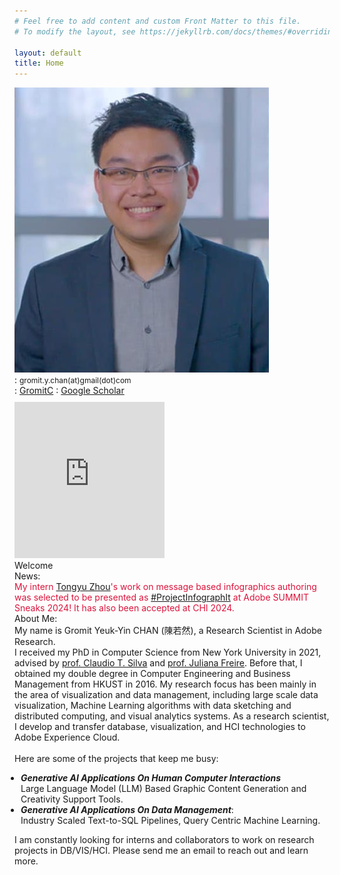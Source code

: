 ```yaml
---
# Feel free to add content and custom Front Matter to this file.
# To modify the layout, see https://jekyllrb.com/docs/themes/#overriding-theme-defaults

layout: default
title: Home
---
```


<div id="twocolleft">
    <!-- your picture should not exceed a width of 240px, preferably 239px, otherwise internet explorer 8 (and maybe other version) does not disply the website correctly-->
    <img id="portrait" src="assets/images/portrait.png">
    <!-- <div id="contact">Phone: +44 (0)20 7955 1111</div> -->
    <div id="contact"><i class="fa fa-envelope"></i>: <span style="font-size:12px;">gromit.y.chan(at)gmail(dot)com</span></div>
    <div id="contact"><i class="fa fa-twitter"></i>: <a href="https://twitter.com/GromitC">GromitC</a> <i class="fa fa-graduation-cap"></i>: <a href="https://scholar.google.com/citations?user=t7tR7O0AAAAJ">Google Scholar</a></div>
    <div id="portrait" style="padding-top: 10px;"><iframe height='250' width='240' frameborder='0' allowtransparency='true' scrolling='yes' src='https://www.strava.com/athletes/63539277/latest-rides/81f565dfb3a712eaf25c3e507e6bed5c2ac496f5'></iframe></div>
</div>
<div id="twocolright">
    <div id="subheader">Welcome</div>
    <div id="subsubheader">News:</div>
    <div><font color="crimson">My intern <a target="_blank" href="https://tongyuzhou.com/#/">Tongyu Zhou</a>'s work on message based infographics authoring was selected to be presented as <a target="_blank" href="https://www.youtube.com/watch?v=XSMO9-7pcq8">#ProjectInfographIt</a> at Adobe SUMMIT Sneaks 2024! It has also been accepted at CHI 2024.</font></div>
   <div id="subsubheader">About Me:</div>
    My name is Gromit Yeuk-Yin CHAN  (陳若然), a Research Scientist in Adobe Research. 
    <br>
    I received my PhD in Computer Science from New York University in 2021, advised by <a target="_blank" href="https://ctsilva.github.io/">prof. Claudio T. Silva</a> and <a target="_blank" href="https://vgc.poly.edu/~juliana/">prof. Juliana Freire</a>.
    Before that, I obtained my double degree in Computer Engineering and Business Management from HKUST in 2016. 
    My research focus has been mainly in the area of visualization and data management, including large scale data visualization, Machine Learning algorithms with data sketching and distributed computing, and visual analytics systems. 
    As a research scientist, I develop and transfer database, visualization, and HCI technologies to Adobe Experience Cloud.
    <br>
    <br>
    Here are some of the projects that keep me busy:
    <ul style="padding-left: 10px;">
    <li><i><strong>Generative AI Applications On Human Computer Interactions</strong></i> <br> Large Language Model (LLM) Based Graphic Content Generation and Creativity Support Tools. <br></li>
    <li><i><strong>Generative AI Applications On Data Management</strong></i>: <br> Industry Scaled Text-to-SQL Pipelines, Query Centric Machine Learning.</li>
    </ul>
    I am constantly looking for interns and collaborators to work on research projects in DB/VIS/HCI. Please send me an email to reach out and learn more.
    <!-- I was a member in <a target="_blank" href="http://vgc.poly.edu/wiki/vgc/index.php/Main_Page">Visualization and Data Analytics (ViDA) lab</a> during my PhD and <a target="_blank" href="http://vis.cse.ust.hk/vislab_homepage/people.html">HKUST VisLab</a> during my undergraduate study. -->
    <!-- I am broadly interested in the machine learning aspect of interactive visualization. Recently I have been working on large scale data summarization and interactive systems using sketching algorithms. My PhD advisors are <a target="_blank" href="https://vgc.poly.edu/~csilva/">prof. Claudio T. Silva</a> and <a target="_blank" href="https://vgc.poly.edu/~juliana/">prof. Juliana Freire</a>, and I am fortunate to spend a decent amount of time working with <a target="_blank" href="http://www.icmc.usp.br/~gnonato/">prof. Gustavo Nonato</a>, <a target="_blank" href="http://www.harishd.com/home/">Dr. Harish Doraiswamy</a>, <a target="_blank" href="http://lliquid.github.io/homepage/">Dr. Panpan Xu</a>, <a target="_blank" href="http://helios.mi.parisdescartes.fr/~themisp/">prof. Themis Palpanas</a>, <a target="_blank" href="http://frankdu.org/">Dr. Fan Du<a/> and <a target="_blank" href="https://sites.google.com/view/tungtmai/">Dr. Tung Mai<a/>.
    <br>
    I come from Hong Kong, where <a target="_blank" href="https://edition.cnn.com/travel/article/hong-kong-worlds-greatest-city/index.html">CNN gives 40 reasons to prove why it is a colorful, chaotic, fantastic place to live and visit</a>.  -->
    <!-- <div id="subsubheader">Research Interests:</div>
    Visualization, Data Management      -->
<!-- </div> -->